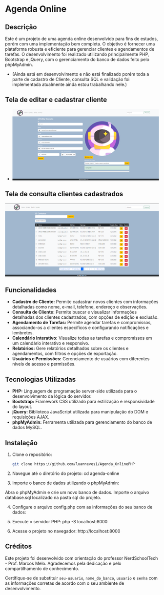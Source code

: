 # Agenda Online

## Descrição

Este é um projeto de uma agenda online desenvolvido para fins de estudos, porém com uma implementação bem completa. O objetivo é fornecer uma plataforma robusta e eficiente para gerenciar clientes e agendamentos de tarefas. O desenvolvimento foi realizado utilizando principalmente PHP, Bootstrap e jQuery, com o gerenciamento do banco de dados feito pelo phpMyAdmin.

- (Ainda está em desenvolvimento e não está finalizado  porém toda a parte de cadastro de Cliente, consulta SQL e validação foi implementada atualmente ainda estou trabalhando nele.)

## Tela de editar e cadastrar cliente
 - ![logo](TelaEditarCliente.png)
## Tela de consulta clientes cadastrados
![Logo](Tela_Agenda)

## Funcionalidades

- **Cadastro de Cliente:** Permite cadastrar novos clientes com informações detalhadas como nome, e-mail, telefone, endereço e observações.
- **Consulta de Cliente:** Permite buscar e visualizar informações detalhadas dos clientes cadastrados, com opções de edição e exclusão.
- **Agendamento de Tarefas:** Permite agendar tarefas e compromissos, associando-os a clientes específicos e configurando notificações e lembretes.
- **Calendário Interativo:** Visualize todas as tarefas e compromissos em um calendário interativo e responsivo.
- **Relatórios:** Gere relatórios detalhados sobre os clientes e agendamentos, com filtros e opções de exportação.
- **Usuários e Permissões:** Gerenciamento de usuários com diferentes níveis de acesso e permissões.

## Tecnologias Utilizadas

- **PHP:** Linguagem de programação server-side utilizada para o desenvolvimento da lógica do servidor.
- **Bootstrap:** Framework CSS utilizado para estilização e responsividade do layout.
- **jQuery:** Biblioteca JavaScript utilizada para manipulação do DOM e requisições AJAX.
- **phpMyAdmin:** Ferramenta utilizada para gerenciamento do banco de dados MySQL.

## Instalação

1. Clone o repositório:
   ```bash
   git clone https://github.com/luanneves1/Agenda_OnlinePHP

  2. Navegue até o diretório do projeto:
   cd agenda-online

3. Importe o banco de dados utilizando o phpMyAdmin:

Abra o phpMyAdmin e crie um novo banco de dados.
Importe o arquivo database.sql localizado na pasta sql do projeto.

4. Configure o arquivo config.php com as informações do seu banco de dados:
<?php
$db_host = 'localhost';
$db_name = 'nome_do_banco';
$db_user = 'usuario';
$db_pass = 'senha';
?>

   
5. Execute o servidor PHP:
 php -S localhost:8000


6. Acesse o projeto no navegador:
   http://localhost:8000

## Créditos
Este projeto foi desenvolvido com orientação do professor NerdSchoolTech - Prof. Marcos Melo. Agradecemos pela dedicação e pelo compartilhamento de conhecimento.


Certifique-se de substituir `seu-usuario`, `nome_do_banco`, `usuario` e `senha` com as informações corretas de acordo com o seu ambiente de desenvolvimento.
